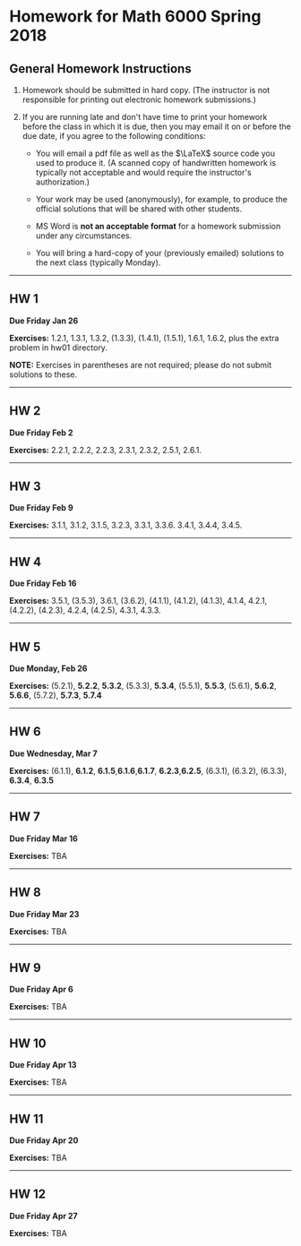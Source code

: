# Homework for Math 6000 Spring 2018


## General Homework Instructions

1. Homework should be submitted in hard copy. (The instructor is not responsible for printing out electronic homework submissions.)

2. If you are running late and don't have time to print your homework before the class in which it is due, then you may email it on or before the due date, if you agree to the following conditions:

   + You will email a pdf file as well as the $\LaTeX$ source code you used to produce it. (A scanned copy of handwritten homework is typically not acceptable and would require the instructor's authorization.)

   + Your work may be used (anonymously), for example, to produce the official solutions that will be shared with other students.

   + MS Word is **not an acceptable format** for a homework submission under any circumstances.

   + You will bring a hard-copy of your (previously emailed) solutions to the next class (typically Monday).

---------

## HW 1
**Due Friday Jan 26**

**Exercises:** 1.2.1, 1.3.1, 1.3.2, (1.3.3), (1.4.1),
(1.5.1), 1.6.1, 1.6.2, plus the extra problem in hw01 directory.

**NOTE:** Exercises in parentheses are not required; please do not submit solutions to these.

---

## HW 2
**Due Friday Feb 2**

**Exercises:** 2.2.1, 2.2.2, 2.2.3, 2.3.1, 2.3.2, 2.5.1, 2.6.1.

---

## HW 3

**Due Friday Feb 9**

**Exercises:** 3.1.1, 3.1.2, 3.1.5, 3.2.3, 3.3.1, 3.3.6. 3.4.1, 3.4.4, 3.4.5.

---
 

## HW 4

**Due Friday Feb 16**

**Exercises:** 3.5.1, (3.5.3), 3.6.1, (3.6.2), (4.1.1), (4.1.2), (4.1.3), 4.1.4, 4.2.1, (4.2.2), (4.2.3), 4.2.4, (4.2.5), 4.3.1, 4.3.3.

---

## HW 5

**Due Monday, Feb 26**

**Exercises:** (5.2.1), **5.2.2**, **5.3.2**, (5.3.3), **5.3.4**, (5.5.1), **5.5.3**, (5.6.1), **5.6.2**, **5.6.6**, (5.7.2), **5.7.3**, **5.7.4**

---

## HW 6

**Due Wednesday, Mar 7**

**Exercises:** (6.1.1), **6.1.2**, **6.1.5**,**6.1.6**,**6.1.7**,
**6.2.3**,**6.2.5**, (6.3.1), (6.3.2), (6.3.3), **6.3.4**, **6.3.5**


---

## HW 7

**Due Friday Mar 16**

**Exercises:** TBA

---

## HW 8

**Due Friday Mar 23**

**Exercises:** TBA

---

## HW 9

**Due Friday Apr 6**

**Exercises:** TBA

---

## HW 10

**Due Friday Apr 13**

**Exercises:** TBA

---

## HW 11

**Due Friday Apr 20**

**Exercises:** TBA

---

## HW 12

**Due Friday Apr 27**

**Exercises:** TBA
